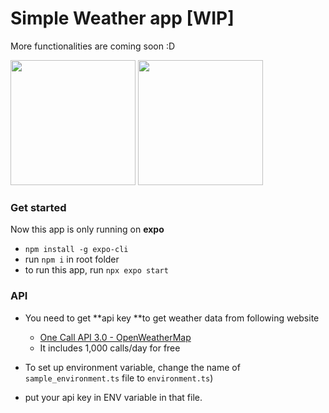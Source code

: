 # Simple Weather app [WIP]

More functionalities are coming soon :D

<p float="left">
  <img src="https://i.ibb.co/WxYjckk/IMG-B1-F2379082-EE-1.jpg" width="200"/>
  <img src="https://i.ibb.co/C8fZz3T/IMG-B1-F2379082-EE-2.jpg" width="200"/>
</p>

### Get started

Now this app is only running on **expo**

- `npm install -g expo-cli`
- run `npm i` in root folder
- to run this app, run `npx expo start`

### API

- You need to get **api key **to get weather data from following website

  - [One Call API 3.0 - OpenWeatherMap](https://openweathermap.org/api/one-call-3)
  - It includes 1,000 calls/day for free

- To set up environment variable, change the name of `sample_environment.ts` file to `environment.ts`)
- put your api key in ENV variable in that file.
